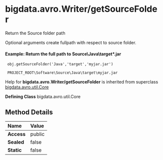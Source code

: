 [//]: #  (Copyright 2017, The MathWorks, Inc.)
# bigdata.avro.Writer/getSourceFolder  
  
  Return the Source folder path
 
  Optional arguments create fullpath with respect to source
  folder.
 
#### Example: Return the full path to Source\Java\target\*.jar  
 
     obj.getSourceFolder('Java','target','myjar.jar')
 
     PROJECT_ROOT\Software\Source\Java\target\myjar.jar
 
Help for **bigdata.avro.Writer/getSourceFolder** is inherited from superclass [bigdata.avro.util.Core](bigdata.avro.util.Core.md)  

**Defining Class**	bigdata.avro.util.Core  

 ## Method Details  
  
Name | Value  
:------------------- | :----------------------------------------------------------------
**Access** | public  
**Sealed** | false  
**Static** |false  
